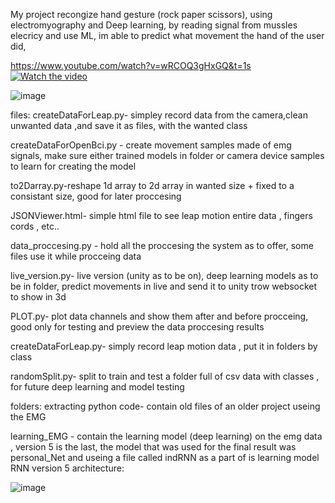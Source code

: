 My project recongize hand gesture (rock paper scissors), using electromyography and Deep learning, by reading signal from mussles elecricy and use ML, im able to predict what movement the hand of the user did, 

https://www.youtube.com/watch?v=wRCOQ3gHxGQ&t=1s
[![Watch the video](https://i.sstatic.net/Vp2cE.png)]([https://youtu.be/vt5fpE0bzSY](https://www.youtube.com/watch?v=wRCOQ3gHxGQ&t=1s))

![image](https://user-images.githubusercontent.com/51950807/199335380-8748a95b-2942-4402-9145-1d05394388e7.png)



files: 
createDataForLeap.py- simpley record data from the camera,clean unwanted data ,and save it as files, with the wanted class 

createDataForOpenBci.py - create movement samples made of emg signals, make sure either trained models in folder or camera device samples to learn for creating the model

to2Darray.py-reshape 1d array to 2d array in wanted size + fixed to a  consistant size, good for later proccesing

JSONViewer.html- simple html file to see leap motion entire data , fingers cords , etc..

data_proccesing.py - hold all the proccesing the system as to offer, some files use it while procceing data 

live_version.py- live version (unity as to be on), deep learning models as to be in folder,  predict movements in live and send it to unity trow websocket to show in 3d

PLOT.py- plot data channels and show them after and before procceing, good only for testing and preview the data proccesing results 

createDataForLeap.py- simply record leap motion data , put it in folders by class

randomSplit.py- split to train and test a folder full of csv data with classes , for future deep learning and model testing

folders:
extracting python code- contain old files of an older project useing the EMG

learning_EMG -  contain the learning model (deep learning) on the emg data , version 5 is the last, the model that was used for the final result was personal_Net and useing a file called indRNN as a part of is learning model
RNN version 5 architecture:

![image](https://user-images.githubusercontent.com/51950807/179416977-77d4f362-0cfa-4417-b8ab-b597147c3f5a.png)

